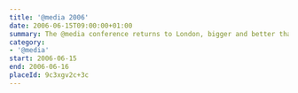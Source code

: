 ```yaml
---
title: '@​media 2006'
date: 2006-06-15T09:00:00+01:00
summary: The @media conference returns to London, bigger and better than before. It’s the event of the year for anyone interested in learning about and discussing the latest approaches to web design with some of the world’s most highly respected experts.
category:
- '@​media'
start: 2006-06-15
end: 2006-06-16
placeId: 9c3xgv2c+3c
---
```

